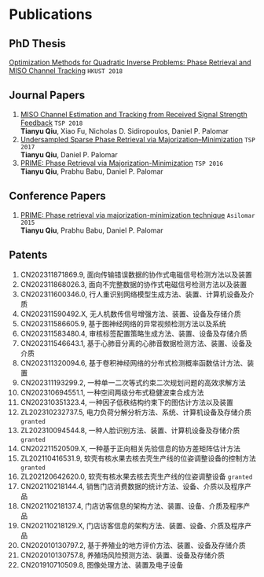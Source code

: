 # Publications

## PhD Thesis

[Optimization Methods for Quadratic Inverse Problems: Phase Retrieval and MISO Channel Tracking](https://lbezone.hkust.edu.hk/bib/991012615563303412) `HKUST 2018`

## Journal Papers

1. [MISO Channel Estimation and Tracking from Received Signal Strength Feedback](https://ieeexplore.ieee.org/abstract/document/8253866) `TSP 2018`<br>**Tianyu Qiu**, Xiao Fu, Nicholas D. Sidiropoulos, Daniel P. Palomar
1. [Undersampled Sparse Phase Retrieval via Majorization–Minimization](https://ieeexplore.ieee.org/abstract/document/8017486) `TSP 2017`<br>**Tianyu Qiu**, Daniel P. Palomar
1. [PRIME: Phase Retrieval via Majorization-Minimization](https://ieeexplore.ieee.org/abstract/document/7499815) `TSP 2016`<br>**Tianyu Qiu**, Prabhu Babu, Daniel P. Palomar

## Conference Papers

1. [PRIME: Phase retrieval via majorization-minimization technique](https://ieeexplore.ieee.org/abstract/document/7421435) `Asilomar 2015`<br>**Tianyu Qiu**, Prabhu Babu, Daniel P. Palomar

## Patents

1. CN202311871869.9, 面向传输错误数据的协作式电磁信号检测方法以及装置
1. CN202311868026.3, 面向不完整数据的协作式电磁信号检测方法以及装置
1. CN202311600346.0, 行人重识别网络模型生成方法、装置、计算机设备及介质
1. CN202311590492.X, 无人机数传信号增强方法、装置、设备及存储介质
1. CN202311586605.9, 基于图神经网络的异常视频检测方法以及系统
1. CN202311583480.4, 审核标签配置策略生成方法、装置、设备及存储介质
1. CN202311546643.1, 基于心肺音分离的心肺音数据检测方法、装置、设备及介质
1. CN202311320094.6, 基于卷积神经网络的分布式检测概率函数估计方法、装置
1. CN202311193299.2, 一种单一二次等式约束二次规划问题的高效求解方法
1. CN202310694551.1, 一种空间两级分布式稳健波束合成方法
1. CN202310351323.4, 一种因子低秩结构约束下的图估计方法以及装置
1. ZL202310232737.5, 电力负荷分解分析方法、系统、计算机设备及存储介质 `granted`
1. ZL202310094544.8, 一种人脸识别方法、装置、计算机设备及存储介质 `granted`
1. CN202211520509.X, 一种基于正向相关先验信息的协方差矩阵估计方法
1. ZL202110416531.9, 软壳有核水果去核去壳生产线的位姿调整设备的控制方法 `granted`
1. ZL202120642620.0, 软壳有核水果去核去壳生产线的位姿调整设备 `granted`
1. CN202110218144.4, 销售门店消费数据的统计方法、设备、介质以及程序产品
1. CN202110218137.4, 门店访客信息的架构方法、装置、设备、介质及程序产品
1. CN202110218129.X, 门店访客信息的架构方法、装置、设备、介质及程序产品
1. CN202010130797.2, 基于养殖业的地方评价方法、装置、设备及存储介质
1. CN202010130757.8, 养殖场风险预测方法、装置、设备及存储介质
1. CN201910710509.8, 图像处理方法、装置及电子设备
